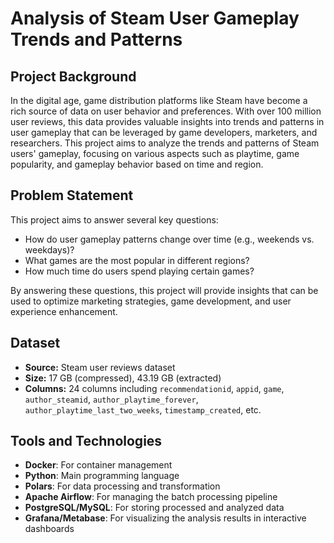 
# Analysis of Steam User Gameplay Trends and Patterns

## Project Background
In the digital age, game distribution platforms like Steam have become a rich source of data on user behavior and preferences. With over 100 million user reviews, this data provides valuable insights into trends and patterns in user gameplay that can be leveraged by game developers, marketers, and researchers. This project aims to analyze the trends and patterns of Steam users' gameplay, focusing on various aspects such as playtime, game popularity, and gameplay behavior based on time and region.

## Problem Statement
This project aims to answer several key questions:
- How do user gameplay patterns change over time (e.g., weekends vs. weekdays)?
- What games are the most popular in different regions?
- How much time do users spend playing certain games?

By answering these questions, this project will provide insights that can be used to optimize marketing strategies, game development, and user experience enhancement.

## Dataset
- **Source:** Steam user reviews dataset
- **Size:** 17 GB (compressed), 43.19 GB (extracted)
- **Columns:** 24 columns including `recommendationid`, `appid`, `game`, `author_steamid`, `author_playtime_forever`, `author_playtime_last_two_weeks`, `timestamp_created`, etc.

## Tools and Technologies
- **Docker**: For container management
- **Python**: Main programming language
- **Polars**: For data processing and transformation
- **Apache Airflow**: For managing the batch processing pipeline
- **PostgreSQL/MySQL**: For storing processed and analyzed data
- **Grafana/Metabase**: For visualizing the analysis results in interactive dashboards
